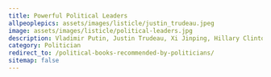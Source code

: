 ```yaml
---
title: Powerful Political Leaders
allpeoplepics: assets/images/listicle/justin_trudeau.jpeg
image: assets/images/listicle/political-leaders.jpg
description: Vladimir Putin, Justin Trudeau, Xi Jinping, Hillary Clinton, Tsai Ing-wen
category: Politician
redirect_to: /political-books-recommended-by-politicians/
sitemap: false
--- 
```









